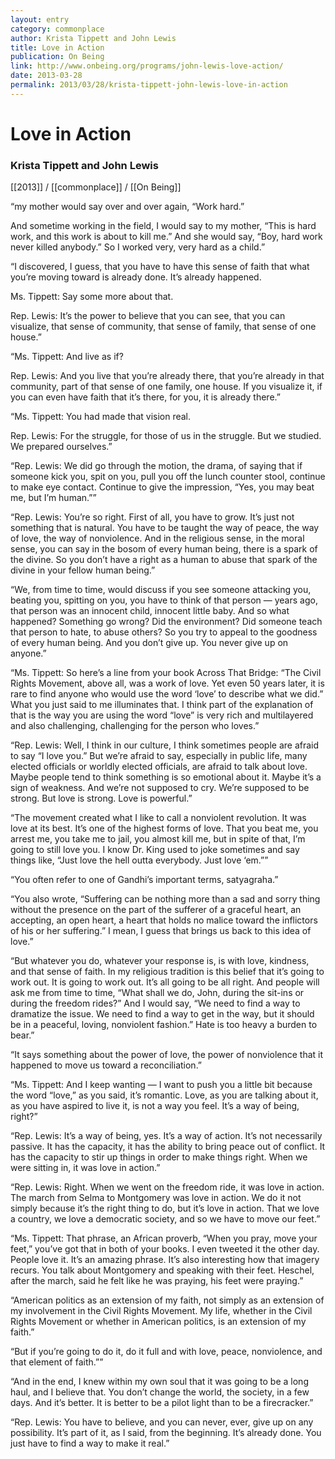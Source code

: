 ```yaml
---
layout: entry
category: commonplace
author: Krista Tippett and John Lewis
title: Love in Action
publication: On Being
link: http://www.onbeing.org/programs/john-lewis-love-action/
date: 2013-03-28
permalink: 2013/03/28/krista-tippett-john-lewis-love-in-action
---
```


# Love in Action

### Krista Tippett and John Lewis

[[2013]] / [[commonplace]] / [[On Being]]

“my mother would say over and over again, “Work hard.”

And sometime working in the field, I would say to my mother, “This is hard work, and this work is about to kill me.” And she would say, “Boy, hard work never killed anybody.” So I worked very, very hard as a child.”

“I discovered, I guess, that you have to have this sense of faith that what you’re moving toward is already done. It’s already happened.

Ms. Tippett: Say some more about that.

Rep. Lewis: It’s the power to believe that you can see, that you can visualize, that sense of community, that sense of family, that sense of one house.”

“Ms. Tippett: And live as if?

Rep. Lewis: And you live that you’re already there, that you’re already in that community, part of that sense of one family, one house. If you visualize it, if you can even have faith that it’s there, for you, it is already there.”

“Ms. Tippett: You had made that vision real.

Rep. Lewis: For the struggle, for those of us in the struggle. But we studied. We prepared ourselves.”

“Rep. Lewis: We did go through the motion, the drama, of saying that if someone kick you, spit on you, pull you off the lunch counter stool, continue to make eye contact. Continue to give the impression, “Yes, you may beat me, but I’m human.””

“Rep. Lewis: You’re so right. First of all, you have to grow. It’s just not something that is natural. You have to be taught the way of peace, the way of love, the way of nonviolence. And in the religious sense, in the moral sense, you can say in the bosom of every human being, there is a spark of the divine. So you don’t have a right as a human to abuse that spark of the divine in your fellow human being.”

“We, from time to time, would discuss if you see someone attacking you, beating you, spitting on you, you have to think of that person — years ago, that person was an innocent child, innocent little baby. And so what happened? Something go wrong? Did the environment? Did someone teach that person to hate, to abuse others? So you try to appeal to the goodness of every human being. And you don’t give up. You never give up on anyone.”

“Ms. Tippett: So here’s a line from your book Across That Bridge: “The Civil Rights Movement, above all, was a work of love. Yet even 50 years later, it is rare to find anyone who would use the word ‘love’ to describe what we did.” What you just said to me illuminates that. I think part of the explanation of that is the way you are using the word “love” is very rich and multilayered and also challenging, challenging for the person who loves.”

“Rep. Lewis: Well, I think in our culture, I think sometimes people are afraid to say “I love you.” But we’re afraid to say, especially in public life, many elected officials or worldly elected officials, are afraid to talk about love. Maybe people tend to think something is so emotional about it. Maybe it’s a sign of weakness. And we’re not supposed to cry. We’re supposed to be strong. But love is strong. Love is powerful.”

“The movement created what I like to call a nonviolent revolution. It was love at its best. It’s one of the highest forms of love. That you beat me, you arrest me, you take me to jail, you almost kill me, but in spite of that, I’m going to still love you. I know Dr. King used to joke sometimes and say things like, “Just love the hell outta everybody. Just love ‘em.””

“You often refer to one of Gandhi’s important terms, satyagraha.”

“You also wrote, “Suffering can be nothing more than a sad and sorry thing without the presence on the part of the sufferer of a graceful heart, an accepting, an open heart, a heart that holds no malice toward the inflictors of his or her suffering.” I mean, I guess that brings us back to this idea of love.”

“But whatever you do, whatever your response is, is with love, kindness, and that sense of faith. In my religious tradition is this belief that it’s going to work out. It is going to work out. It’s all going to be all right. And people will ask me from time to time, “What shall we do, John, during the sit-ins or during the freedom rides?” And I would say, “We need to find a way to dramatize the issue. We need to find a way to get in the way, but it should be in a peaceful, loving, nonviolent fashion.” Hate is too heavy a burden to bear.”

“It says something about the power of love, the power of nonviolence that it happened to move us toward a reconciliation.”

“Ms. Tippett: And I keep wanting — I want to push you a little bit because the word “love,” as you said, it’s romantic. Love, as you are talking about it, as you have aspired to live it, is not a way you feel. It’s a way of being, right?”

“Rep. Lewis: It’s a way of being, yes. It’s a way of action. It’s not necessarily passive. It has the capacity, it has the ability to bring peace out of conflict. It has the capacity to stir up things in order to make things right. When we were sitting in, it was love in action.”

“Rep. Lewis: Right. When we went on the freedom ride, it was love in action. The march from Selma to Montgomery was love in action. We do it not simply because it’s the right thing to do, but it’s love in action. That we love a country, we love a democratic society, and so we have to move our feet.”

“Ms. Tippett: That phrase, an African proverb, “When you pray, move your feet,” you’ve got that in both of your books. I even tweeted it the other day. People love it. It’s an amazing phrase. It’s also interesting how that imagery recurs. You talk about Montgomery and speaking with their feet. Heschel, after the march, said he felt like he was praying, his feet were praying.”

“American politics as an extension of my faith, not simply as an extension of my involvement in the Civil Rights Movement. My life, whether in the Civil Rights Movement or whether in American politics, is an extension of my faith.”

“But if you’re going to do it, do it full and with love, peace, nonviolence, and that element of faith.””

“And in the end, I knew within my own soul that it was going to be a long haul, and I believe that. You don’t change the world, the society, in a few days. And it’s better. It is better to be a pilot light than to be a firecracker.”

“Rep. Lewis: You have to believe, and you can never, ever, give up on any possibility. It’s part of it, as I said, from the beginning. It’s already done. You just have to find a way to make it real.”

